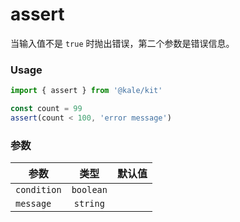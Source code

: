 # assert

当输入值不是 `true` 时抛出错误，第二个参数是错误信息。

### Usage

```ts
import { assert } from '@kale/kit'

const count = 99
assert(count < 100, 'error message')
```

### 参数

| 参数        |   类型    | 默认值 |
| ----------- | :-------: | -----: |
| `condition` | `boolean` |        |
| `message`   | `string`  |        |
